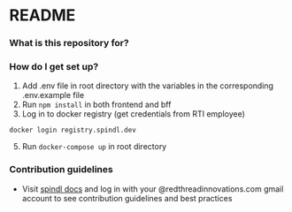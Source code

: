 # README #


### What is this repository for? ###


### How do I get set up? ###

1. Add .env file in root directory with the variables in the corresponding .env.example file
2. Run `npm install` in both frontend and bff
3. Log in to docker registry (get credentials from RTI employee)

```
docker login registry.spindl.dev
```

5. Run `docker-compose up` in root directory


### Contribution guidelines ###

* Visit [spindl docs](https://docs.spindl.dev/) and log in with your @redthreadinnovations.com gmail account to see contribution guidelines and best practices

